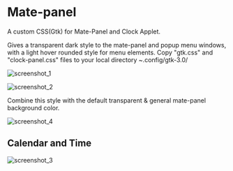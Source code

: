 # Mate-panel
A custom CSS(Gtk) for Mate-Panel and Clock Applet.

Gives a transparent dark style to the mate-panel and popup menu windows, with a light hover rounded style for menu elements.
Copy "gtk.css" and "clock-panel.css" files to your local directory ~.config/gtk-3.0/

![screenshot_1](https://user-images.githubusercontent.com/32439114/48990257-ba6d8f80-f0fb-11e8-89ee-b17e19f0dca2.png)

![screenshot_2](https://user-images.githubusercontent.com/32439114/48990704-87c49680-f0fd-11e8-95cc-693a7c924256.png)

Combine this style with the default transparent & general mate-panel background color. 

![screenshot_4](https://user-images.githubusercontent.com/32439114/48991481-0969f380-f101-11e8-9ee6-2ad9f98b8e80.png)


## Calendar and Time 


![screenshot_3](https://user-images.githubusercontent.com/32439114/48990759-b5a9db00-f0fd-11e8-89b6-13e278528fb5.png)
